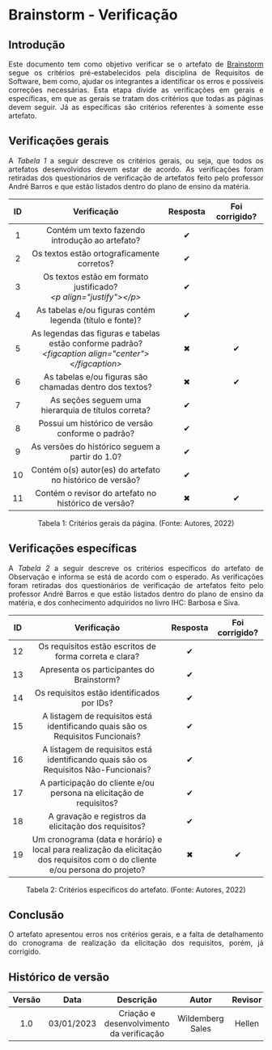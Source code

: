 # Brainstorm - Verificação

## Introdução
<p align="justify">Este documento tem como objetivo verificar se o artefato de <a href="https://requisitos-de-software.github.io/2022.2-Grasshopper/elicitacao/brainstorm/" target="_blank">Brainstorm</a> segue os critérios pré-estabelecidos pela disciplina de Requisitos de Software, bem como, ajudar os integrantes a identificar os erros e possíveis correções necessárias. Esta etapa divide as verificações em gerais e específicas, em que as gerais se tratam dos critérios que todas as páginas devem seguir. Já as específicas são critérios referentes à somente esse artefato.</p>

## Verificações gerais
<p align="justify">A <i>Tabela 1</i> a seguir descreve os critérios gerais, ou seja, que todos os artefatos desenvolvidos devem estar de acordo. As verificações foram retiradas dos questionários de verificação de artefatos feito pelo professor André Barros e que estão listados dentro do plano de ensino da matéria.</p>


| ID | Verificação | Resposta | Foi corrigido? |
| :--: | :-------: | :------: | :------------: |
| 1 | Contém um texto fazendo introdução ao artefato? | ✔ |  |
| 2 | Os textos estão ortograficamente corretos? | ✔ |  |
| 3 | Os textos estão em formato justificado?<br><i>&lt;p align="justify"&gt;&lt;/p&gt;</i> | ✔ |  |
| 4 | As tabelas e/ou figuras contém legenda (título e fonte)? | ✔ |  |
| 5 | As legendas das figuras e tabelas estão conforme padrão?<br><i>&lt;figcaption align="center"&gt;&lt;/figcaption&gt;</i> | ✖ | ✔ |
| 6 | As tabelas e/ou figuras são chamadas dentro dos textos? |  ✖ | ✔ |
| 7 | As seções seguem uma hierarquia de títulos correta? | ✔ |  |
| 8 | Possui um histórico de versão conforme o padrão? | ✔ |  |
| 9 | As versões do histórico seguem a partir do 1.0? | ✔ |  |
| 10 | Contém o(s) autor(es) do artefato no histórico de versão? | ✔ |  |
| 11 | Contém o revisor do artefato no histórico de versão? | ✖ | ✔ |

<figcaption align="center">Tabela 1: Critérios gerais da página. (Fonte: Autores, 2022)</figcaption>

## Verificações específicas
<p align="justify">A <i>Tabela 2</i> a seguir descreve os critérios específicos do artefato de Observação e informa se está de acordo com o esperado. As verificações foram retiradas dos questionários de verificação de artefatos feito pelo professor André Barros e que estão listados dentro do plano de ensino da matéria, e dos conhecimento adquiridos no livro IHC: Barbosa e Siva.</p>

| ID | Verificação | Resposta | Foi corrigido? |
| :--: | :-------: | :------: | :------------: |
| 12 | Os requisitos estão escritos de forma correta e clara? | ✔ |  |
| 13 | Apresenta os participantes do Brainstorm? | ✔ |  |
| 14 | Os requisitos estão identificados por IDs? | ✔ |  |
| 15 | A listagem de requisitos está identificando quais são os Requisitos Funcionais?| ✔ |  |
| 16 | A listagem de requisitos está identificando quais são os Requisitos Não-Funcionais?| ✔ |  |
| 17 | A participação do cliente e/ou persona na elicitação de requisitos? | ✔ |  |
| 18 | A gravação e registros da elicitação dos requisitos? | ✔ |  |
| 19 | Um cronograma (data e horário) e local para realização da elicitação dos requisitos com o do cliente e/ou persona do projeto? | ✖ | ✔ |

<figcaption align="center">Tabela 2: Critérios específicos do artefato. (Fonte: Autores, 2022)</figcaption>

## Conclusão
<p align="justify">O artefato apresentou erros nos critérios gerais, e a falta de detalhamento do cronograma de realização da elicitação dos requisitos, porém, já corrigido.</p>

## Histórico de versão
| Versão | Data | Descrição | Autor | Revisor |
| :----: | :--: | :-------: | :---: | :-----: |
| 1.0 | 03/01/2023 | Criação e desenvolvimento da verificação | Wildemberg Sales | Hellen |